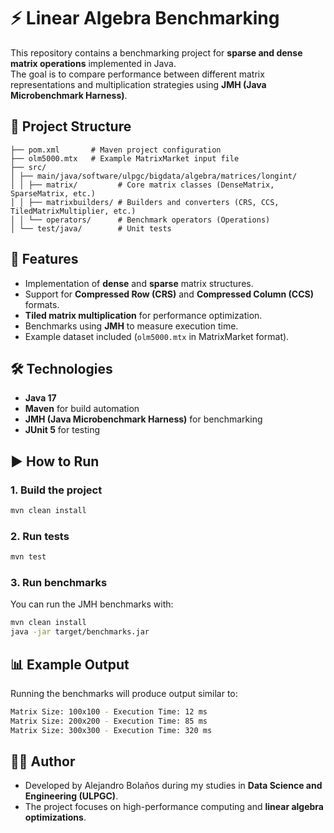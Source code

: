 # ⚡ Linear Algebra Benchmarking

This repository contains a benchmarking project for **sparse and dense matrix operations** implemented in Java.  
The goal is to compare performance between different matrix representations and multiplication strategies using **JMH (Java Microbenchmark Harness)**.


## 📂 Project Structure
```
├── pom.xml       # Maven project configuration
├── olm5000.mtx   # Example MatrixMarket input file
├── src/
│ ├── main/java/software/ulpgc/bigdata/algebra/matrices/longint/
│ │ ├── matrix/         # Core matrix classes (DenseMatrix, SparseMatrix, etc.)
│ │ ├── matrixbuilders/ # Builders and converters (CRS, CCS, TiledMatrixMultiplier, etc.)
│ │ └── operators/      # Benchmark operators (Operations)
│ └── test/java/        # Unit tests
```


## 🚀 Features
- Implementation of **dense** and **sparse** matrix structures.  
- Support for **Compressed Row (CRS)** and **Compressed Column (CCS)** formats.  
- **Tiled matrix multiplication** for performance optimization.  
- Benchmarks using **JMH** to measure execution time.  
- Example dataset included (`olm5000.mtx` in MatrixMarket format).  


## 🛠️ Technologies
- **Java 17**  
- **Maven** for build automation  
- **JMH (Java Microbenchmark Harness)** for benchmarking  
- **JUnit 5** for testing  


## ▶️ How to Run
### 1. Build the project
```bash
mvn clean install
```
### 2. Run tests
```bash
mvn test
```
### 3. Run benchmarks
You can run the JMH benchmarks with:
```bash
mvn clean install
java -jar target/benchmarks.jar
```


## 📊 Example Output
Running the benchmarks will produce output similar to:
```bash
Matrix Size: 100x100 - Execution Time: 12 ms
Matrix Size: 200x200 - Execution Time: 85 ms
Matrix Size: 300x300 - Execution Time: 320 ms
```


## 👨‍💻 Author
- Developed by Alejandro Bolaños during my studies in **Data Science and Engineering (ULPGC)**.
- The project focuses on high-performance computing and **linear algebra optimizations**.
